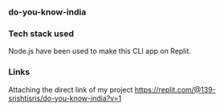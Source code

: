 ### do-you-know-india
### Tech stack used
Node.js have been used to make this CLI app on Replit.
### Links
Attaching the direct link of my project https://replit.com/@139-srishtisris/do-you-know-india?v=1
